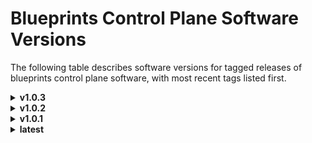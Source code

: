 # Blueprints Control Plane Software Versions

The following table describes software versions for tagged releases of blueprints control plane software, with most recent tags listed first.

<details>
<summary><strong>v1.0.3</strong></summary>

## Software Used in Containers

|         Container Name          |  Provider  |      Name      |         Type         | Version |
| :-----------------------------: | :--------: | :------------: | :------------------: | :-----: |
| oci-corrino-cp / pod-util-amd64 |   Oracle   |  oraclelinux   |      Container       |    8    |
| oci-corrino-cp / pod-util-amd64 |   Python   |   python311    | Programming Language | 3.11.11 |
| oci-corrino-cp / pod-util-amd64 | Python Pip | python3.11-pip |   Package Manager    | 22.3.1  |
|         pod-util-amd64          |   Oracle   |    oci-cli     |     Application      |  3.12   |

---

---

## Python Packages

### Web Frameworks & Extensions

|    Package Name     | Version |
| :-----------------: | :-----: |
|       Django        |  5.1.3  |
|  django-extensions  |  3.2.3  |
| djangorestframework | 3.14.0  |
|       asgiref       |  3.8.1  |

### Servers & Runtimes

| Package Name | Version |
| :----------: | :-----: |
|   gunicorn   | 22.0.0  |

### Database Drivers

|  Package Name   | Version |
| :-------------: | :-----: |
| psycopg2-binary | 2.9.10  |
|    oracledb     |  2.5.0  |
|    sqlparse     |  0.5.0  |

### Cloud & Container SDKs

| Package Name | Version |
| :----------: | :-----: |
|  kubernetes  | 30.1.0  |
|     oci      | 2.138.1 |

### Utilities & Validation

|   Package Name    | Version |
| :---------------: | :-----: |
|    jsonschema     | 4.23.0  |
|     packaging     |  24.0   |
|       pytz        | 2024.1  |
| prometheus_client | 0.21.1  |
|     requests      | 2.32.3  |

</details>

<details>
<summary><strong>v1.0.2</strong></summary>

## Software Used in Containers

|         Container Name          |  Provider  |      Name      |         Type         | Version |
| :-----------------------------: | :--------: | :------------: | :------------------: | :-----: |
| oci-corrino-cp / pod-util-amd64 |   Oracle   |  oraclelinux   |      Container       |    8    |
| oci-corrino-cp / pod-util-amd64 |   Python   |   python311    | Programming Language | 3.11.11 |
| oci-corrino-cp / pod-util-amd64 | Python Pip | python3.11-pip |   Package Manager    | 22.3.1  |
|         pod-util-amd64          |   Oracle   |    oci-cli     |     Application      |  3.12   |

---

---

## Python Packages

### Web Frameworks & Extensions

|    Package Name     | Version |
| :-----------------: | :-----: |
|       Django        |  5.1.3  |
|  django-extensions  |  3.2.3  |
| djangorestframework | 3.14.0  |
|       asgiref       |  3.8.1  |

### Servers & Runtimes

| Package Name | Version |
| :----------: | :-----: |
|   gunicorn   | 22.0.0  |

### Database Drivers

|  Package Name   | Version |
| :-------------: | :-----: |
| psycopg2-binary | 2.9.10  |
|    oracledb     |  2.5.0  |
|    sqlparse     |  0.5.0  |

### Cloud & Container SDKs

| Package Name | Version |
| :----------: | :-----: |
|  kubernetes  | 30.1.0  |
|     oci      | 2.138.1 |

### Utilities & Validation

| Package Name | Version |
| :----------: | :-----: |
|  jsonschema  | 4.23.0  |
|  packaging   |  24.0   |
|     pytz     | 2024.1  |
|   requests   | 2.32.3  |

### Monitoring

|   Package Name    | Version |
| :---------------: | :-----: |
| prometheus_client | 0.21.1  |

</details>

<details>
<summary><strong>v1.0.1</strong></summary>

## Software Used in Containers

|         Container Name          |  Provider  |      Name      |         Type         | Version |
| :-----------------------------: | :--------: | :------------: | :------------------: | :-----: |
| oci-corrino-cp / pod-util-amd64 |   Oracle   |  oraclelinux   |      Container       |    8    |
| oci-corrino-cp / pod-util-amd64 |   Python   |   python311    | Programming Language | 3.11.11 |
| oci-corrino-cp / pod-util-amd64 | Python Pip | python3.11-pip |   Package Manager    | 22.3.1  |
|         pod-util-amd64          |   Oracle   |    oci-cli     |     Application      |  3.12   |

---

---

## Python Packages

|    Package Name     | Version |
| :-----------------: | :-----: |
|       Django        |  5.1.3  |
|  django-extensions  |  3.2.3  |
| djangorestframework | 3.14.0  |
|      gunicorn       | 22.0.0  |
|     jsonschema      | 4.23.0  |
|     kubernetes      | 30.1.0  |
|      packaging      |  24.0   |
|   psycopg2-binary   | 2.9.10  |
|        pytz         | 2024.1  |
|      sqlparse       |  0.5.0  |
|         oci         | 2.138.1 |
|       asgiref       |  3.8.1  |
|      oracledb       |  2.5.0  |
|  prometheus_client  | 0.21.1  |
|      requests       | 2.32.3  |

</details>

<details>
<summary><strong>latest</strong></summary>

## Software Used in Containers

|         Container Name          |  Provider  |      Name      |         Type         | Version |
| :-----------------------------: | :--------: | :------------: | :------------------: | :-----: |
| oci-corrino-cp / pod-util-amd64 |   Oracle   |  oraclelinux   |      Container       |    8    |
| oci-corrino-cp / pod-util-amd64 |   Python   |   python311    | Programming Language | 3.11.11 |
| oci-corrino-cp / pod-util-amd64 | Python Pip | python3.11-pip |   Package Manager    | 22.3.1  |
|         pod-util-amd64          |   Oracle   |    oci-cli     |     Application      |  3.12   |

---

---

## Python Packages

|    Package Name     | Version |
| :-----------------: | :-----: |
|       Django        |  5.1.3  |
|  django-extensions  |  3.2.3  |
| djangorestframework | 3.14.0  |
|      gunicorn       | 22.0.0  |
|     jsonschema      | 4.23.0  |
|     kubernetes      | 30.1.0  |
|      packaging      |  24.0   |
|   psycopg2-binary   | 2.9.10  |
|        pytz         | 2024.1  |
|      sqlparse       |  0.5.0  |
|         oci         | 2.138.1 |
|       asgiref       |  3.8.1  |
|      oracledb       |  2.5.0  |
|  prometheus_client  | 0.21.1  |

</details>

